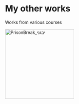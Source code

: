 # My other works
 Works from various courses

<img width="226" alt="PrisonBreak_יבגני" src="https://user-images.githubusercontent.com/99332954/175841269-a1f7f3a7-da4a-42a0-b051-32bcae8da5e6.png">

